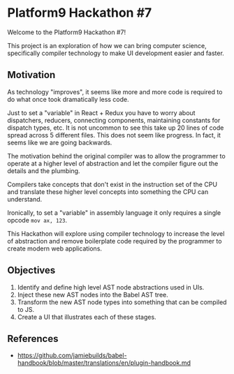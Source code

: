 # Platform9 Hackathon #7

Welcome to the Platform9 Hackathon #7!

This project is an exploration of how we can bring computer science,
specifically compiler technology to make UI development easier and faster.

## Motivation

As technology "improves",  it seems like more and more code is required to do
what once took dramatically less code.

Just to set a "variable" in React + Redux you have to worry about dispatchers,
reducers, connecting components, maintaining constants for dispatch types, etc.
It is not uncommon to see this take up 20 lines of code spread across 5
different files.  This does not seem like progress.  In fact, it seems like we
are going backwards.

The motivation behind the original compiler was to allow the programmer to
operate at a higher level of abstraction and let the compiler figure out
the details and the plumbing.

Compilers take concepts that don't exist in the instruction set of the
CPU and translate these higher level concepts into something the CPU can
understand.

Ironically, to set a "variable" in assembly language it only requires a
single opcode `mov ax, 123`.

This Hackathon will explore using compiler technology to increase the level of
abstraction and remove boilerplate code required by the programmer to create
modern web applications.

## Objectives

1. Identify and define high level AST node abstractions used in UIs.
2. Inject these new AST nodes into the Babel AST tree.
3. Transform the new AST node types into something that can be compiled to JS.
4. Create a UI that illustrates each of these stages.

## References

* https://github.com/jamiebuilds/babel-handbook/blob/master/translations/en/plugin-handbook.md
